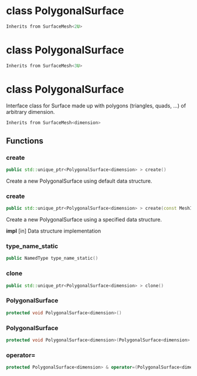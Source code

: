 # class PolygonalSurface


```cpp
Inherits from SurfaceMesh<2U>
```



# class PolygonalSurface


```cpp
Inherits from SurfaceMesh<3U>
```



# class PolygonalSurface


 Interface class for Surface made up with polygons (triangles, quads, ...) of arbitrary dimension.



```cpp
Inherits from SurfaceMesh<dimension>
```



## Functions

### create

```cpp
public std::unique_ptr<PolygonalSurface<dimension> > create()
```


 Create a new PolygonalSurface using default data structure.

### create

```cpp
public std::unique_ptr<PolygonalSurface<dimension> > create(const MeshImpl & impl)
```


 Create a new PolygonalSurface using a specified data structure.

**impl** [in] Data structure implementation

### type_name_static

```cpp
public NamedType type_name_static()
```


### clone

```cpp
public std::unique_ptr<PolygonalSurface<dimension> > clone()
```


### PolygonalSurface

```cpp
protected void PolygonalSurface<dimension>()
```


### PolygonalSurface

```cpp
protected void PolygonalSurface<dimension>(PolygonalSurface<dimension> && other)
```


### operator=

```cpp
protected PolygonalSurface<dimension> & operator=(PolygonalSurface<dimension> && other)
```




